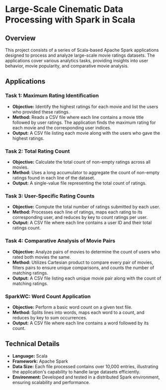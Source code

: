 # Large-Scale Cinematic Data Processing with Spark in Scala

## Overview
This project consists of a series of Scala-based Apache Spark applications designed to process and analyze large-scale movie ratings datasets. The applications cover various analytics tasks, providing insights into user behavior, movie popularity, and comparative movie analysis.

## Applications

### Task 1: Maximum Rating Identification
- **Objective:** Identify the highest ratings for each movie and list the users who provided these ratings.
- **Method:** Reads a CSV file where each line contains a movie title followed by user ratings. The application finds the maximum rating for each movie and the corresponding user indices.
- **Output:** A CSV file listing each movie along with the users who gave the highest ratings.

### Task 2: Total Rating Count
- **Objective:** Calculate the total count of non-empty ratings across all movies.
- **Method:** Uses a long accumulator to aggregate the count of non-empty ratings found in each line of the dataset.
- **Output:** A single-value file representing the total count of ratings.

### Task 3: User-Specific Rating Counts
- **Objective:** Compute the total number of ratings submitted by each user.
- **Method:** Processes each line of ratings, maps each rating to its corresponding user, and reduces by key to count ratings per user.
- **Output:** A CSV file where each line contains a user ID and their total ratings count.

### Task 4: Comparative Analysis of Movie Pairs
- **Objective:** Analyze pairs of movies to determine the count of users who rated both movies the same.
- **Method:** Utilizes Cartesian product to compare every pair of movies, filters pairs to ensure unique comparisons, and counts the number of matching ratings.
- **Output:** A CSV file listing each unique movie pair along with the count of matching ratings.

### SparkWC: Word Count Application
- **Objective:** Perform a basic word count on a given text file.
- **Method:** Splits lines into words, maps each word to a count, and reduces by key to sum occurrences.
- **Output:** A CSV file where each line contains a word followed by its count.

## Technical Details
- **Language:** Scala
- **Framework:** Apache Spark
- **Data Size:** Each file processed contains over 10,000 entries, illustrating the application's capability to handle large datasets efficiently.
- **Environment:** Developed and tested in a distributed Spark environment, ensuring scalability and performance.
